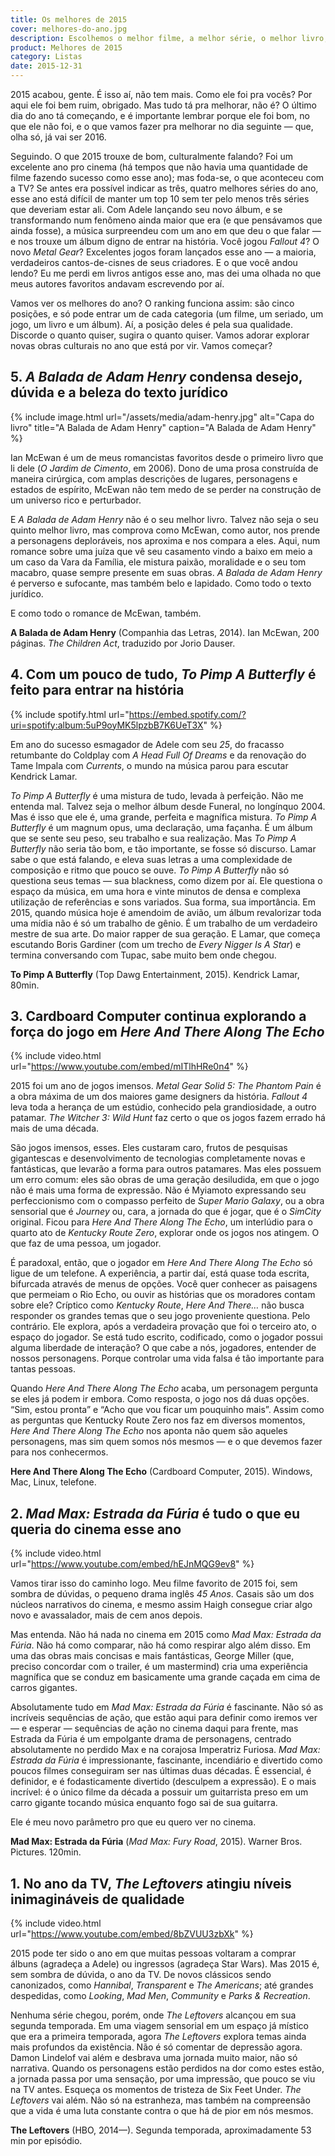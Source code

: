 ```yaml
---
title: Os melhores de 2015
cover: melhores-do-ano.jpg
description: Escolhemos o melhor filme, a melhor série, o melhor livro, o melhor álbum e o melhor jogo do ano pra esse último post em 2015.
product: Melhores de 2015
category: Listas
date: 2015-12-31
---
```


2015 acabou, gente. É isso aí, não tem mais. Como ele foi pra vocês? Por aqui ele foi bem ruim, obrigado. Mas tudo tá pra melhorar, não é? O último dia do ano tá começando, e é importante lembrar porque ele foi bom, no que ele não foi, e o que vamos fazer pra melhorar no dia seguinte — que, olha só, já vai ser 2016.

Seguindo. O que 2015 trouxe de bom, culturalmente falando? Foi um excelente ano pro cinema (há tempos que não havia uma quantidade de filme fazendo sucesso como esse ano); mas foda-se, o que aconteceu com a TV? Se antes era possível indicar as três, quatro melhores séries do ano, esse ano está difícil de manter um top 10 sem ter pelo menos três séries que deveriam estar ali. Com Adele lançando seu novo álbum, e se transformando num fenômeno ainda maior que era (e que pensávamos que ainda fosse), a música surpreendeu com um ano em que deu o que falar — e nos trouxe um álbum digno de entrar na história. Você jogou _Fallout 4_? O novo _Metal Gear_? Excelentes jogos foram lançados esse ano — a maioria, verdadeiros cantos-de-cisnes de seus criadores. E o que você andou lendo? Eu me perdi em livros antigos esse ano, mas dei uma olhada no que meus autores favoritos andavam escrevendo por aí.

Vamos ver os melhores do ano? O ranking funciona assim: são cinco posições, e só pode entrar um de cada categoria (um filme, um seriado, um jogo, um livro e um álbum). Aí, a posição deles é pela sua qualidade. Discorde o quanto quiser, sugira o quanto quiser. Vamos adorar explorar novas obras culturais no ano que está por vir. Vamos começar?

## 5. _A Balada de Adam Henry_ condensa desejo, dúvida e a beleza do texto jurídico

{% include image.html url="/assets/media/adam-henry.jpg" alt="Capa do livro" title="A Balada de Adam Henry" caption="A Balada de Adam Henry" %}

Ian McEwan é um de meus romancistas favoritos desde o primeiro livro que li dele (_O Jardim de Cimento_, em 2006). Dono de uma prosa construída de maneira cirúrgica, com amplas descrições de lugares, personagens e estados de espírito, McEwan não tem medo de se perder na construção de um universo rico e perturbador.

E _A Balada de Adam Henry_ não é o seu melhor livro. Talvez não seja o seu quinto melhor livro, mas comprova como McEwan, como autor, nos prende a personagens deploráveis, nos aproxima e nos compara a eles. Aqui, num romance sobre uma juíza que vê seu casamento vindo a baixo em meio a um caso da Vara da Família, ele mistura paixão, moralidade e o seu tom macabro, quase sempre presente em suas obras. _A Balada de Adam Henry_ é perverso e sufocante, mas também belo e lapidado. Como todo o texto jurídico.

E como todo o romance de McEwan, também.

**A Balada de Adam Henry** (Companhia das Letras, 2014). Ian McEwan, 200 páginas. _The Children Act_, traduzido por Jorio Dauser.

## 4. Com um pouco de tudo, _To Pimp A Butterfly_ é feito para entrar na história

{% include spotify.html url="https://embed.spotify.com/?uri=spotify:album:5uP9oyMK5lpzbB7K6UeT3X" %}

Em ano do sucesso esmagador de Adele com seu _25_, do fracasso retumbante do Coldplay com _A Head Full Of Dreams_ e da renovação do Tame Impala com _Currents_, o mundo na música parou para escutar Kendrick Lamar.

_To Pimp A Butterfly_ é uma mistura de tudo, levada à perfeição. Não me entenda mal. Talvez seja o melhor álbum desde Funeral, no longínquo 2004. Mas é isso que ele é, uma grande, perfeita e magnífica mistura. _To Pimp A Butterfly_ é um magnum opus, uma declaração, uma façanha. É um álbum que se sente seu peso, seu trabalho e sua realização. Mas _To Pimp A Butterfly_ não seria tão bom, e tão importante, se fosse só discurso. Lamar sabe o que está falando, e eleva suas letras a uma complexidade de composição e ritmo que pouco se ouve. _To Pimp A Butterfly_ não só questiona seus temas — sua blackness, como dizem por aí. Ele questiona o espaço da música, em uma hora e vinte minutos de densa e complexa utilização de referências e sons variados. Sua forma, sua importância. Em 2015, quando música hoje é amendoim de avião, um álbum revalorizar toda uma mídia não é só um trabalho de gênio. É um trabalho de um verdadeiro mestre de sua arte. Do maior rapper de sua geração. E Lamar, que começa escutando Boris Gardiner (com um trecho de _Every Nigger Is A Star_) e termina conversando com Tupac, sabe muito bem onde chegou.

**To Pimp A Butterfly** (Top Dawg Entertainment, 2015). Kendrick Lamar, 80min.

## 3. Cardboard Computer continua explorando a força do jogo em _Here And There Along The Echo_

{% include video.html url="https://www.youtube.com/embed/mITlhHRe0n4" %}

2015 foi um ano de jogos imensos. _Metal Gear Solid 5: The Phantom Pain_ é a obra máxima de um dos maiores game designers da história. _Fallout 4_ leva toda a herança de um estúdio, conhecido pela grandiosidade, a outro patamar. _The Witcher 3: Wild Hunt_ faz certo o que os jogos fazem errado há mais de uma década.

São jogos imensos, esses. Eles custaram caro, frutos de pesquisas gigantescas e desenvolvimento de tecnologias completamente novas e fantásticas, que levarão a forma para outros patamares. Mas eles possuem um erro comum: eles são obras de uma geração desiludida, em que o jogo não é mais uma forma de expressão. Não é Myiamoto expressando seu perfeccionismo com o compasso perfeito de _Super Mario Galaxy_, ou a obra sensorial que é _Journey_ ou, cara, a jornada do que é jogar, que é o _SimCity_ original. Ficou para _Here And There Along The Echo_, um interlúdio para o quarto ato de _Kentucky Route Zero_, explorar onde os jogos nos atingem. O que faz de uma pessoa, um jogador.

É paradoxal, então, que o jogador em _Here And There Along The Echo_ só ligue de um telefone. A experiência, a partir daí, está quase toda escrita, bifurcada através de menus de opções. Você quer conhecer as paisagens que permeiam o Rio Echo, ou ouvir as histórias que os moradores contam sobre ele? Críptico como _Kentucky Route_, _Here And There…_ não busca responder os grandes temas que o seu jogo proveniente questiona. Pelo contrário. Ele explora, após a verdadeira provação que foi o terceiro ato, o espaço do jogador. Se está tudo escrito, codificado, como o jogador possui alguma liberdade de interação? O que cabe a nós, jogadores, entender de nossos personagens. Porque controlar uma vida falsa é tão importante para tantas pessoas.

Quando _Here And There Along The Echo_ acaba, um personagem pergunta se eles já podem ir embora. Como resposta, o jogo nos dá duas opções. “Sim, estou pronta” e “Acho que vou ficar um pouquinho mais”. Assim como as perguntas que Kentucky Route Zero nos faz em diversos momentos, _Here And There Along The Echo_ nos aponta não quem são aqueles personagens, mas sim quem somos nós mesmos — e o que devemos fazer para nos conhecermos.

**Here And There Along The Echo** (Cardboard Computer, 2015). Windows, Mac, Linux, telefone.

## 2. _Mad Max: Estrada da Fúria_ é tudo o que eu queria do cinema esse ano

{% include video.html url="https://www.youtube.com/embed/hEJnMQG9ev8" %}

Vamos tirar isso do caminho logo. Meu filme favorito de 2015 foi, sem sombra de dúvidas, o pequeno drama inglês _45 Anos_. Casais são um dos núcleos narrativos do cinema, e mesmo assim Haigh consegue criar algo novo e avassalador, mais de cem anos depois.

Mas entenda. Não há nada no cinema em 2015 como _Mad Max: Estrada da Fúria_. Não há como comparar, não há como respirar algo além disso. Em uma das obras mais concisas e mais fantásticas, George Miller (que, preciso concordar com o trailer, é um mastermind) cria uma experiência magnífica que se conduz em basicamente uma grande caçada em cima de carros gigantes.

Absolutamente tudo em _Mad Max: Estrada da Fúria_ é fascinante. Não só as incríveis sequências de ação, que estão aqui para definir como iremos ver — e esperar — sequências de ação no cinema daqui para frente, mas Estrada da Fúria é um empolgante drama de personagens, centrado absolutamente no perdido Max e na corajosa Imperatriz Furiosa. _Mad Max: Estrada da Fúria_ é impressionante, fascinante, incendiário e divertido como poucos filmes conseguiram ser nas últimas duas décadas. É essencial, é definidor, e é fodasticamente divertido (desculpem a expressão). E o mais incrível: é o único filme da década a possuir um guitarrista preso em um carro gigante tocando música enquanto fogo sai de sua guitarra.

Ele é meu novo parâmetro pro que eu quero ver no cinema.

**Mad Max: Estrada da Fúria** (_Mad Max: Fury Road_, 2015). Warner Bros. Pictures. 120min.

## 1. No ano da TV, _The Leftovers_ atingiu níveis inimagináveis de qualidade

{% include video.html url="https://www.youtube.com/embed/8bZVUU3zbXk" %}

2015 pode ter sido o ano em que muitas pessoas voltaram a comprar álbuns (agradeça a Adele) ou ingressos (agradeça Star Wars). Mas 2015 é, sem sombra de dúvida, o ano da TV. De novos clássicos sendo canonizados, como _Hannibal_, _Transparent_ e _The Americans_; até grandes despedidas, como _Looking_, _Mad Men_, _Community_ e _Parks & Recreation_.

Nenhuma série chegou, porém, onde _The Leftovers_ alcançou em sua segunda temporada. Em uma viagem sensorial em um espaço já místico que era a primeira temporada, agora _The Leftovers_ explora temas ainda mais profundos da existência. Não é só comentar de depressão agora. Damon Lindelof vai além e desbrava uma jornada muito maior, não só narrativa. Quando os personagens estão perdidos na dor como estes estão, a jornada passa por uma sensação, por uma impressão, que pouco se viu na TV antes. Esqueça os momentos de tristeza de Six Feet Under. _The Leftovers_ vai além. Não só na estranheza, mas também na compreensão que a vida é uma luta constante contra o que há de pior em nós mesmos.

**The Leftovers** (HBO, 2014—). Segunda temporada, aproximadamente 53 min por episódio.
